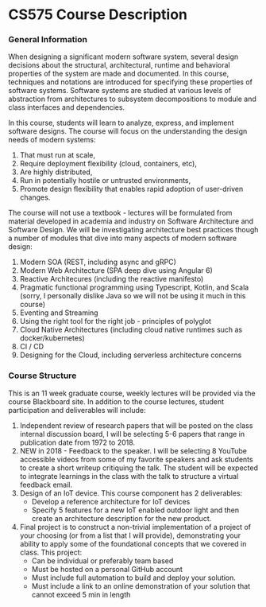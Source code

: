 # CS575 Course Description

### General Information
When designing a significant modern software system, several design decisions about the structural, architectural, runtime and behavioral properties of the system are made and documented. In this course, techniques and notations are introduced for specifying these properties of software systems. Software systems are studied at various levels of abstraction from architectures to subsystem decompositions to module and class interfaces and dependencies.

In this course, students will learn to analyze, express, and implement software designs. The course will focus on the understanding the design needs of modern systems:

1. That must run at scale, 
2. Require deployment flexibility (cloud, containers, etc), 
3. Are highly distributed,
4. Run in potentially hostile or untrusted environments,
5. Promote design flexibility that enables rapid adoption of user-driven changes.

The course will not use a textbook - lectures will be formulated from material developed in academia and industry on Software Architecture and Software Design.  We will be investigating architecture best practices though a number of modules that dive into many aspects of modern software design:

1. Modern SOA  (REST, including async and gRPC)
2. Modern Web Architecture (SPA deep dive using Angular 6)
3. Reactive Architecures (including the reactive manifesto)
4. Pragmatic functional programming using Typescript, Kotlin, and Scala (sorry, I personally dislike Java so we will not be using it much in this course)
5. Eventing and Streaming
6. Using the right tool for the right job - principles of polyglot
7. Cloud Native Architectures (including cloud native runtimes such as docker/kubernetes)
8. CI / CD
9. Designing for the Cloud, including serverless architecture concerns

### Course Structure

This is an 11 week graduate course, weekly lectures will be provided via the course Blackboard site.  In addition to the course lectures, student participation and deliverables will include:

1. Independent review of research papers that will be posted on the class internal discussion board,  I will be selecting 5-6 papers that range in publication date from 1972 to 2018.
2. NEW in 2018 - Feedback to the speaker.  I will be selecting 8 YouTube accessible videos from some of my favorite speakers and ask students to create a short writeup critiquing the talk.  The student will be expected to integrate learnings in the class with the talk to structure a virtual feedback email.
3. Design of an IoT device.  This course component has 2 deliverables:
    * Develop a reference architecture for IoT devices
    * Specify 5 features for a new IoT enabled outdoor light and then create an architecture description for the new product.    
4. Final project is to construct a non-trivial implementation of a project of your choosing (or from a list that I will provide), demonstrating your ability to apply some of the foundational concepts that we covered in class. This project:
   * Can be individual or preferably team based
   * Must be hosted on a personal GitHub account
   * Must include full automation to build and deploy your solution.
   * Must include a link to an online demonstration of your solution that cannot exceed 5 min in length
